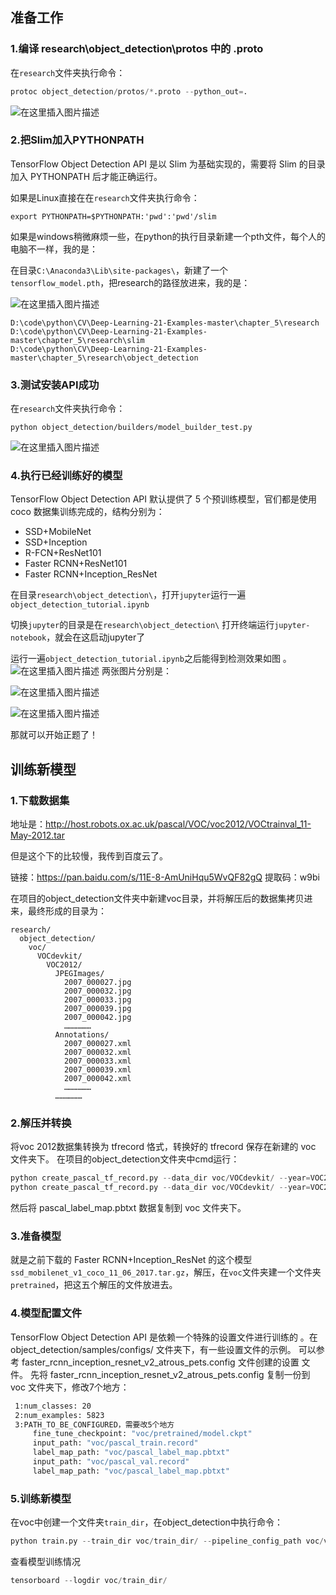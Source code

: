 ## 准备工作



### 1.编译 research\object_detection\protos 中的 .proto 

在`research`文件夹执行命令：

```python
protoc object_detection/protos/*.proto --python_out=.
```

![在这里插入图片描述](https://img-blog.csdnimg.cn/2020090314511841.png?x-oss-process=image/watermark,type_ZmFuZ3poZW5naGVpdGk,shadow_10,text_aHR0cHM6Ly9ibG9nLmNzZG4ubmV0L3FxXzM0NDUxOTA5,size_16,color_FFFFFF,t_70#pic_center)

### 2.把Slim加入PYTHONPATH 

TensorFlow Object Detection API 是以 Slim 为基础实现的，需要将 Slim 的目录加入 PYTHONPATH 后才能正确运行。

如果是Linux直接在在`research`文件夹执行命令：

```
export PYTHONPATH=$PYTHONPATH:'pwd':'pwd'/slim
```

如果是windows稍微麻烦一些，在python的执行目录新建一个pth文件，每个人的电脑不一样，我的是：

在目录`C:\Anaconda3\Lib\site-packages\`，新建了一个`tensorflow_model.pth`，把research的路径放进来，我的是：

![在这里插入图片描述](https://img-blog.csdnimg.cn/20200903144810793.png?x-oss-process=image/watermark,type_ZmFuZ3poZW5naGVpdGk,shadow_10,text_aHR0cHM6Ly9ibG9nLmNzZG4ubmV0L3FxXzM0NDUxOTA5,size_16,color_FFFFFF,t_70#pic_center)

```
D:\code\python\CV\Deep-Learning-21-Examples-master\chapter_5\research
D:\code\python\CV\Deep-Learning-21-Examples-master\chapter_5\research\slim
D:\code\python\CV\Deep-Learning-21-Examples-master\chapter_5\research\object_detection
```

### 3.测试安装API成功

在`research`文件夹执行命令：

```
python object_detection/builders/model_builder_test.py
```
![在这里插入图片描述](https://img-blog.csdnimg.cn/20200903145000244.png#pic_center)


### 4.执行已经训练好的模型
TensorFlow Object Detection API 默认提供了 5 个预训练模型，官们都是使用 coco 数据集训练完成的，结构分别为：
- SSD+MobileNet
- SSD+Inception
- R-FCN+ResNet101 
- Faster RCNN+ResNet101 
- Faster RCNN+Inception_ResNet


在目录`research\object_detection\`，打开`jupyter`运行一遍`object_detection_tutorial.ipynb`

切换`jupyter`的目录是在`research\object_detection\` 打开终端运行`jupyter-notebook`，就会在这启动jupyter了

运行一遍`object_detection_tutorial.ipynb`之后能得到检测效果如图 。
![在这里插入图片描述](https://img-blog.csdnimg.cn/20200903144737823.png?x-oss-process=image/watermark,type_ZmFuZ3poZW5naGVpdGk,shadow_10,text_aHR0cHM6Ly9ibG9nLmNzZG4ubmV0L3FxXzM0NDUxOTA5,size_16,color_FFFFFF,t_70#pic_center)
两张图片分别是：

![在这里插入图片描述](https://img-blog.csdnimg.cn/20200903144746697.png?x-oss-process=image/watermark,type_ZmFuZ3poZW5naGVpdGk,shadow_10,text_aHR0cHM6Ly9ibG9nLmNzZG4ubmV0L3FxXzM0NDUxOTA5,size_16,color_FFFFFF,t_70#pic_center)

![在这里插入图片描述](https://img-blog.csdnimg.cn/20200903144750897.png?x-oss-process=image/watermark,type_ZmFuZ3poZW5naGVpdGk,shadow_10,text_aHR0cHM6Ly9ibG9nLmNzZG4ubmV0L3FxXzM0NDUxOTA5,size_16,color_FFFFFF,t_70#pic_center)






那就可以开始正题了！

## 训练新模型

### 1.下载数据集


地址是：[http://host.robots.ox.ac.uk/pascal/VOC/voc2012/VOCtrainval_11-May-2012.tar ](http://host.robots.ox.ac.uk/pascal/VOC/voc2012/VOCtrainval_11-May-2012.tar)

但是这个下的比较慢，我传到百度云了。

链接：https://pan.baidu.com/s/11E-8-AmUniHqu5WvQF82gQ 
提取码：w9bi

在项目的object_detection文件夹中新建voc目录，并将解压后的数据集拷贝进来，最终形成的目录为：

```
research/
  object_detection/
    voc/
      VOCdevkit/
        VOC2012/
          JPEGImages/
            2007_000027.jpg
            2007_000032.jpg
            2007_000033.jpg
            2007_000039.jpg
            2007_000042.jpg
            ………………
          Annotations/
            2007_000027.xml
            2007_000032.xml
            2007_000033.xml
            2007_000039.xml
            2007_000042.xml
            ………………
          ………………
```

### 2.解压并转换
将voc 2012数据集转换为 tfrecord 恪式，转换好的 tfrecord 保存在新建的 voc 文件夹下。
在项目的object_detection文件夹中cmd运行：

```python
python create_pascal_tf_record.py --data_dir voc/VOCdevkit/ --year=VOC2012 --set=train --output_path=voc/pascal_train.record
python create_pascal_tf_record.py --data_dir voc/VOCdevkit/ --year=VOC2012 --set=val --output_path=voc/pascal_val.record
```

然后将 pascal_label_map.pbtxt 数据复制到 voc 文件夹下。


### 3.准备模型
就是之前下载的  Faster RCNN+Inception_ResNet 的这个模型`ssd_mobilenet_v1_coco_11_06_2017.tar.gz`，解压，在`voc`文件夹建一个文件夹`pretrained`，把这五个解压的文件放进去。

### 4.模型配置文件
TensorFlow Object Detection API 是依赖一个特殊的设置文件进行训练的 。在object_detection/samples/configs/ 文件夹下，有一些设置文件的示例。
可以参考 faster_rcnn_inception_resnet_v2_atrous_pets.config 文件创建的设置
文件。
先将 faster_rcnn_inception_resnet_v2_atrous_pets.config 复制一份到 voc 文件夹下，修改7个地方：

```bash
 1:num_classes: 20
 2:num_examples: 5823
 3:PATH_TO_BE_CONFIGURED，需要改5个地方
     fine_tune_checkpoint: "voc/pretrained/model.ckpt"
     input_path: "voc/pascal_train.record"
     label_map_path: "voc/pascal_label_map.pbtxt"
     input_path: "voc/pascal_val.record"
     label_map_path: "voc/pascal_label_map.pbtxt"
```

### 5.训练新模型
在voc中创建一个文件夹`train_dir`，在object_detection中执行命令：

```python
python train.py --train_dir voc/train_dir/ --pipeline_config_path voc/voc.config
```

查看模型训练情况

```python
tensorboard --logdir voc/train_dir/
```